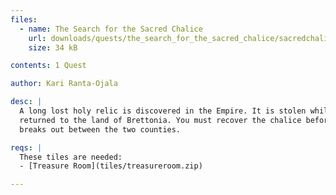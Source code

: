 ```yaml
---
files:
  - name: The Search for the Sacred Chalice
    url: downloads/quests/the_search_for_the_sacred_chalice/sacredchalice.zip
    size: 34 kB

contents: 1 Quest

author: Kari Ranta-Ojala

desc: |
  A long lost holy relic is discovered in the Empire. It is stolen while being
  returned to the land of Brettonia. You must recover the chalice before war
  breaks out between the two counties.

reqs: |
  These tiles are needed:
  - [Treasure Room](tiles/treasureroom.zip)

---
```

